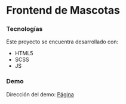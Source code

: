 # Frontend de Mascotas

### Tecnologías

Este proyecto se encuentra desarrollado con:

- HTML5
- SCSS
- JS

### Demo

Dirección del demo: [Página](https://brb-code.github.io/html-cv/)
